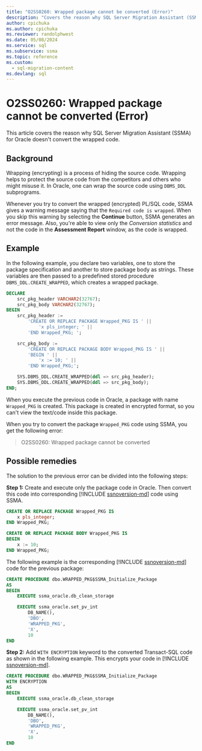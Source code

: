 ```yaml
---
title: "O2SS0260: Wrapped package cannot be converted (Error)"
description: "Covers the reason why SQL Server Migration Assistant (SSMA) for Oracle does not convert the wrapped code."
author: cpichuka
ms.author: cpichuka
ms.reviewer: randolphwest
ms.date: 05/08/2024
ms.service: sql
ms.subservice: ssma
ms.topic: reference
ms.custom:
  - sql-migration-content
ms.devlang: sql
---
```


# O2SS0260: Wrapped package cannot be converted (Error)

This article covers the reason why SQL Server Migration Assistant (SSMA) for Oracle doesn't convert the wrapped code.

## Background

Wrapping (encrypting) is a process of hiding the source code. Wrapping helps to protect the source code from the competitors and others who might misuse it. In Oracle, one can wrap the source code using `DBMS_DDL` subprograms.

Whenever you try to convert the wrapped (encrypted) PL/SQL code, SSMA gives a warning message saying that the `Required code is wrapped`. When you skip this warning by selecting the **Continue** button, SSMA generates an error message. Also, you're able to view only the *Conversion statistics* and not the code in the **Assessment Report** window, as the code is wrapped.

## Example

In the following example, you declare two variables, one to store the package specification and another to store package body as strings. These variables are then passed to a predefined stored procedure `DBMS_DDL.CREATE_WRAPPED`, which creates a wrapped package.

```sql
DECLARE
    src_pkg_header VARCHAR2(32767);
    src_pkg_body VARCHAR2(32767);
BEGIN
    src_pkg_header :=
        'CREATE OR REPLACE PACKAGE Wrapped_PKG IS ' ||
            'x pls_integer; ' ||
        'END Wrapped_PKG; ';

    src_pkg_body :=
        'CREATE OR REPLACE PACKAGE BODY Wrapped_PKG IS ' ||
        'BEGIN ' ||
            'x := 10; ' ||
        'END Wrapped_PKG;';

    SYS.DBMS_DDL.CREATE_WRAPPED(ddl => src_pkg_header);
    SYS.DBMS_DDL.CREATE_WRAPPED(ddl => src_pkg_body);
END;
```

When you execute the previous code in Oracle, a package with name `Wrapped_PKG` is created. This package is created in encrypted format, so you can't view the text/code inside this package.

When you try to convert the package `Wrapped_PKG` code using SSMA, you get the following error:

> O2SS0260: Wrapped package cannot be converted

## Possible remedies

The solution to the previous error can be divided into the following steps:

**Step 1:** Create and execute only the package code in Oracle. Then convert this code into corresponding [!INCLUDE [ssnoversion-md](../../../includes/ssnoversion-md.md)] code using SSMA.

```sql
CREATE OR REPLACE PACKAGE Wrapped_PKG IS
    x pls_integer;
END Wrapped_PKG;

CREATE OR REPLACE PACKAGE BODY Wrapped_PKG IS
BEGIN
    x := 10;
END Wrapped_PKG;
```

The following example is the corresponding [!INCLUDE [ssnoversion-md](../../../includes/ssnoversion-md.md)] code for the previous package:

```sql
CREATE PROCEDURE dbo.WRAPPED_PKG$SSMA_Initialize_Package
AS
BEGIN
    EXECUTE ssma_oracle.db_clean_storage

    EXECUTE ssma_oracle.set_pv_int
        DB_NAME(),
        'DBO',
        'WRAPPED_PKG',
        'X',
        10
END
```

**Step 2:** Add `WITH ENCRYPTION` keyword to the converted Transact-SQL code as shown in the following example. This encrypts your code in [!INCLUDE [ssnoversion-md](../../../includes/ssnoversion-md.md)].

```sql
CREATE PROCEDURE dbo.WRAPPED_PKG$SSMA_Initialize_Package
WITH ENCRYPTION
AS
BEGIN
    EXECUTE ssma_oracle.db_clean_storage

    EXECUTE ssma_oracle.set_pv_int
        DB_NAME(),
        'DBO',
        'WRAPPED_PKG',
        'X',
        10
END
```
